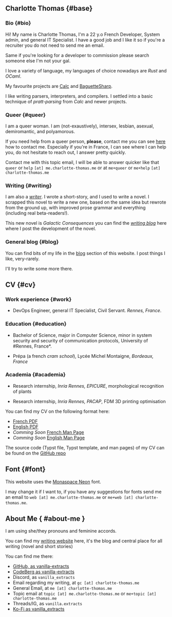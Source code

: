 ## Charlotte Thomas {#base}

### Bio {#bio}

Hi! My name is Charlotte Thomas, I'm a 22 y.o French Developer, System admin,
and general IT Specialist. I have a good job and I like it so if you're a
recruiter you do not need to send me an email.

Same if you're looking for a developer to commission please search someone else
I'm not your gal.

I love a variety of language, my languages of choice nowadays are _Rust_ and
_OCaml_. 

My favourite projects are [Calc](https://codeberg.org/vanilla-extract/calc) and
[BaguetteSharp](https://github.com/vanilla-extract/ocaml-baguettesharp-interpreter).

I like writing parsers, interpreters, and compilers. I settled into a basic
technique of _pratt-parsing_ from _Calc_ and newer projects.

### Queer {#queer}

I am a queer woman. I am (not-exaustively), intersex, lesbian, asexual,
demiromantic, and polyamorous.

If you need help from a queer person, **please**, contact me you can see
[here](#about-me) how to contact me. Especially if you're in France, I can see where I
can help you, do not hesitate to reach out, I answer pretty quickly.

Contact me with this topic email, I will be able to answer quicker like that `queer` or `help` `[at] me.charlotte-thomas.me` or at `me+queer` or `me+help` `[at] charlotte-thomas.me`

### Writing {#writing}

I am also a [_writer_](https://writing.charlotte-thomas.me). I wrote a short-story, and I used to write a novel.
I scrapped this novel to write a new one, based on the same idea but rewrote
from the ground up, with improved prose grammar and everything (including real
beta-readers!). 

This new novel is _Galactic Consequences_ you can find the [_writing
blog_](https://writing.charlotte-thomas.me/blog/) here where I post the
development of the novel. 

### General blog {#blog}

You can find bits of my life in the [blog](blog/) section of this website. I
post things I like, very-rarely. 

I'll try to write some more there.

## CV {#cv}

### Work experience {#work}

- DevOps Engineer, general IT Specialist, Civil Servant. *Rennes, France*.

### Education {#education}

- Bachelor of Science, major in Computer Science, minor in system security and security of communication protocols, University of #Rennes, France*.

- Prépa (a french _cram school_), Lycée Michel Montaigne, *Bordeaux, France*

### Academia {#academia}

- Research internship, _Inria Rennes, EPICURE_, morphological recognition of plants 

- Research internship, _Inria Rennes, PACAP_, FDM 3D printing optimisation

You can find my CV on the following format here:
- [French PDF](static/cv_fr.pdf)
- [English PDF](static/cv_en.pdf)
- _Comming Soon_ [French Man Page](static/cv_fr.man)
- _Comming Soon_ [English Man Page](static/cv_en.typ)

The source code (Typst file, Typst template, and man pages) of my CV can be found on the [GitHub repo](https://github.com/vanilla-extracts/cv)

## Font {#font}

This website uses the [Monaspace Neon](https://monaspace.githubnext.com) font.

I may change it if I want to, if you have any suggestions for fonts send me an email to `web [at] me.charlotte-thomas.me` or `me+web [at] charlotte-thomas.me`.

## About Me { #about-me }
I am using she/they pronouns and feminine accords. 

You can find my [writing website](https://writing.charlotte-thomas.me) here,
it's the blog and central place for all writing (novel and short stories)

You can find me there:
- [GitHub, as vanilla-extracts](https://github.com/vanilla-extracts)
- [CodeBerg as vanilla-extracts](https://codeberg.org/vanilla-extracts)
- Discord, as `vanilla_extracts`
- Email regarding my writing, at `gc [at] charlotte-thomas.me`
- General Email, at `me [at] charlotte-thomas.me`
- Topic email at `topic [at] me.charlotte-thomas.me` or `me+topic [at] charlotte-thomas.me`
- Threads/IG, as `vanilla.extracts`
- [Ko-Fi as vanilla_extracts](https://ko-fi.com/vanilla_extracts)
